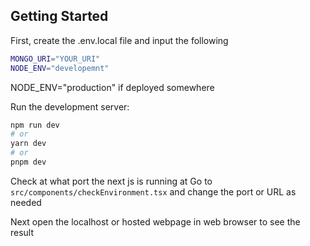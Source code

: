 
## Getting Started

First, create the .env.local file and input the following
```bash
MONGO_URI="YOUR_URI"
NODE_ENV="developemnt" 
```
NODE_ENV="production" if deployed somewhere

Run the development server:

```bash
npm run dev
# or
yarn dev
# or
pnpm dev
```

Check at what port the next js is running at
Go to `src/components/checkEnvironment.tsx` and change the port or URL as needed

Next open the localhost or hosted webpage in web browser to see the result
